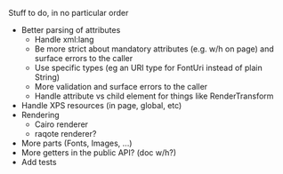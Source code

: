Stuff to do, in no particular order

* Better parsing of attributes
  * Handle xml:lang
  * Be more strict about mandatory attributes (e.g. w/h on page) and surface errors to the caller
  * Use specific types (eg an URI type for FontUri instead of plain String)
  * More validation and surface errors to the caller
  * Handle attribute vs child element for things like RenderTransform
* Handle XPS resources (in page, global, etc)
* Rendering
  * Cairo renderer
  * raqote renderer?
* More parts (Fonts, Images, ...)
* More getters in the public API? (doc w/h?)
* Add tests
